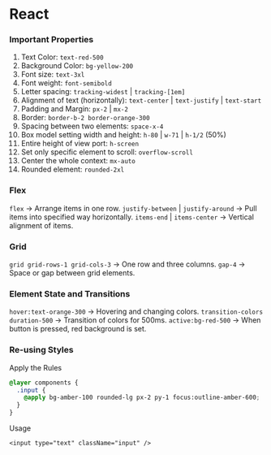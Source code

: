 # React

### Important Properties

1. Text Color: `text-red-500`
2. Background Color: `bg-yellow-200`
3. Font size: `text-3xl`
4. Font weight: `font-semibold`
5. Letter spacing: `tracking-widest` | `tracking-[1em]`
6. Alignment of text (horizontally): `text-center` | `text-justify` | `text-start`
7. Padding and Margin: `px-2` | `mx-2`
8. Border: `border-b-2 border-orange-300`
9. Spacing between two elements: `space-x-4`
10. Box model setting width and height: `h-80` | `w-71` | `h-1/2` (50%)
11. Entire height of view port: `h-screen`
12. Set only specific element to scroll: `overflow-scroll`
13. Center the whole context: `mx-auto`
14. Rounded element: `rounded-2xl`

### Flex

`flex` -> Arrange items in one row.
`justify-between` | `justify-around` -> Pull items into specified way horizontally.
`items-end` | `items-center` -> Vertical alignment of items.

### Grid

`grid grid-rows-1 grid-cols-3` -> One row and three columns.
`gap-4` -> Space or gap between grid elements.

### Element State and Transitions

`hover:text-orange-300` -> Hovering and changing colors.
`transition-colors duration-500` -> Transition of colors for 500ms.
`active:bg-red-500` -> When button is pressed, red background is set.

### Re-using Styles

Apply the Rules

```css
@layer components {
  .input {
    @apply bg-amber-100 rounded-lg px-2 py-1 focus:outline-amber-600;
  }
}
```

Usage

`<input type="text" className="input" />`
